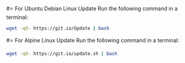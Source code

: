 #⭐️ For Ubuntu Debian Linux Update
Run the following command in a terminal:
```bash
wget -qO- https://git.io/Update | bash
```


#⭐️ For Alpine Linux Update
Run the following command in a terminal:
```bash
wget -qO- https://git.io/update.sh | bash
```
